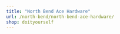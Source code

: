 ```yaml
---
title: "North Bend Ace Hardware"
url: /north-bend/north-bend-ace-hardware/
shop: doityourself
---
```

